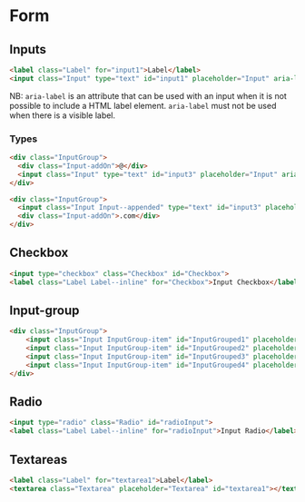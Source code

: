 # Form

## Inputs

```html
<label class="Label" for="input1">Label</label>
<input class="Input" type="text" id="input1" placeholder="Input" aria-label="Input item">
```
NB: `aria-label` is an attribute that can be used with an input when it is not possible to include a HTML label element.
`aria-label` must not be used when there is a visible label.

### Types

```html
<div class="InputGroup">
  <div class="Input-addOn">@</div>
  <input class="Input" type="text" id="input3" placeholder="Input" aria-label="Input item">
</div>
```

```html
<div class="InputGroup">
  <input class="Input Input--appended" type="text" id="input3" placeholder="Input" aria-label="Input item">
  <div class="Input-addOn">.com</div>
</div>
```

## Checkbox

```html
<input type="checkbox" class="Checkbox" id="Checkbox">
<label class="Label Label--inline" for="Checkbox">Input Checkbox</label>
```

## Input-group

```html
<div class="InputGroup">
    <input class="Input InputGroup-item" id="InputGrouped1" placeholder="input" aria-label="Input item 1">
    <input class="Input InputGroup-item" id="InputGrouped2" placeholder="input" aria-label="Input item 2">
    <input class="Input InputGroup-item" id="InputGrouped3" placeholder="input" aria-label="Input item 3">
    <input class="Input InputGroup-item" id="InputGrouped4" placeholder="input" aria-label="Input item 4">
</div>
```

## Radio

```html
<input type="radio" class="Radio" id="radioInput">
<label class="Label Label--inline" for="radioInput">Input Radio</label>
```


## Textareas

```html
<label class="Label" for="textarea1">Label</label>
<textarea class="Textarea" placeholder="Textarea" id="textarea1"></textarea>
```

